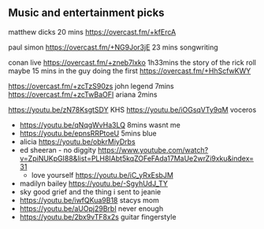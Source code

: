 ## Music and entertainment picks

matthew dicks 20 mins https://overcast.fm/+kfErcA

paul simon https://overcast.fm/+NG9Jor3jE 23 mins songwriting

conan live https://overcast.fm/+zneb7lxko 1h33mins
the story of the rick roll maybe 15 mins in the guy doing the first https://overcast.fm/+HhScfwKWY

https://overcast.fm/+zcTzS90zs john legend 7mins https://overcast.fm/+zcTwBaOFI ariana 2mins

https://youtu.be/zN78KsgtSDY KHS
https://youtu.be/iOGsqVTy9qM voceros

- https://youtu.be/qNqgWvHa3LQ 8mins wasnt me
- https://youtu.be/epnsRRPtoeU 5mins blue
- alicia https://youtu.be/obkrMiyDrbs
- ed sheeran - no diggity https://www.youtube.com/watch?v=ZpiNUKpGI88&list=PLH8IAbt5kqZOFeFAda17MaUe2wrZi9xku&index=31
  - love yourself https://youtu.be/iC_yRxEsbJM
- madilyn bailey https://youtu.be/-SgyhUdJ_TY
- sky good grief and the thing i sent to jeanie
- https://youtu.be/iwfQKua9B18 stacys mom
- https://youtu.be/aUOpj29BrbI never enough
- https://youtu.be/2bx9vTF8x2s guitar fingerstyle
